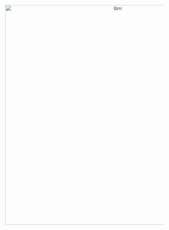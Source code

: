 
<p align="center">
<img width="700" src="https://files.catbox.moe/c62lpu.png" alt="Grrr">
</p>


<p align="center">
